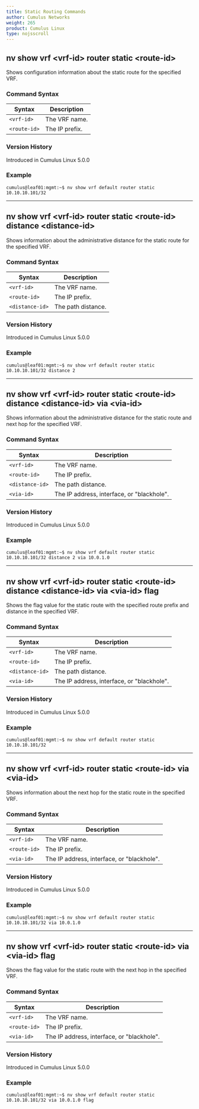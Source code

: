 ```yaml
---
title: Static Routing Commands
author: Cumulus Networks
weight: 265
product: Cumulus Linux
type: nojsscroll
---
```

## nv show vrf \<vrf-id\> router static \<route-id\>

Shows configuration information about the static route for the specified VRF.

### Command Syntax

| Syntax |  Description   |
| --------- | -------------- |
| `<vrf-id>` |  The VRF name.|
| `<route-id>` | The IP prefix. |

### Version History

Introduced in Cumulus Linux 5.0.0

### Example

```
cumulus@leaf01:mgmt:~$ nv show vrf default router static 10.10.10.101/32
```

- - -

## nv show vrf \<vrf-id\> router static \<route-id\> distance \<distance-id\>

Shows information about the administrative distance for the static route for the specified VRF.

### Command Syntax

| Syntax |  Description   |
| --------- | -------------- |
| `<vrf-id>` |  The VRF name.|
| `<route-id>` | The IP prefix. |
| `<distance-id>` | The path distance. |

### Version History

Introduced in Cumulus Linux 5.0.0

### Example

```
cumulus@leaf01:mgmt:~$ nv show vrf default router static 10.10.10.101/32 distance 2
```

- - -

## nv show vrf \<vrf-id\> router static \<route-id\> distance \<distance-id\> via \<via-id\>

Shows information about the administrative distance for the static route and next hop for the specified VRF.

### Command Syntax

| Syntax |  Description   |
| --------- | -------------- |
| `<vrf-id>` |  The VRF name.|
| `<route-id>` | The IP prefix. |
| `<distance-id>` | The path distance. |
| `<via-id>` | The IP address, interface, or "blackhole". |

### Version History

Introduced in Cumulus Linux 5.0.0

### Example

```
cumulus@leaf01:mgmt:~$ nv show vrf default router static 10.10.10.101/32 distance 2 via 10.0.1.0
```

- - -

## nv show vrf \<vrf-id\> router static \<route-id\> distance \<distance-id\> via \<via-id\> flag

Shows the flag value for the static route with the specified route prefix and distance in the specified VRF.

### Command Syntax

| Syntax |  Description   |
| --------- | -------------- |
| `<vrf-id>` |  The VRF name.|
| `<route-id>` | The IP prefix. |
| `<distance-id>` |  The path distance. |
| `<via-id>` | The IP address, interface, or "blackhole".|

### Version History

Introduced in Cumulus Linux 5.0.0

### Example

```
cumulus@leaf01:mgmt:~$ nv show vrf default router static 10.10.10.101/32
```

- - -

## nv show vrf \<vrf-id\> router static \<route-id\> via \<via-id\>

Shows information about the next hop for the static route in the specified VRF.

### Command Syntax

| Syntax |  Description   |
| --------- | -------------- |
| `<vrf-id>` |  The VRF name.|
| `<route-id>` | The IP prefix. |
| `<via-id>` | The IP address, interface, or "blackhole". |

### Version History

Introduced in Cumulus Linux 5.0.0

### Example

```
cumulus@leaf01:mgmt:~$ nv show vrf default router static 10.10.10.101/32 via 10.0.1.0
```

- - -

## nv show vrf \<vrf-id\> router static \<route-id\> via \<via-id\> flag

Shows the flag value for the static route with the next hop in the specified VRF.

### Command Syntax

| Syntax |  Description   |
| --------- | -------------- |
| `<vrf-id>` |  The VRF name.|
| `<route-id>` | The IP prefix. |
| `<via-id>` | The IP address, interface, or "blackhole". |

### Version History

Introduced in Cumulus Linux 5.0.0

### Example

```
cumulus@leaf01:mgmt:~$ nv show vrf default router static 10.10.10.101/32 via 10.0.1.0 flag
```
